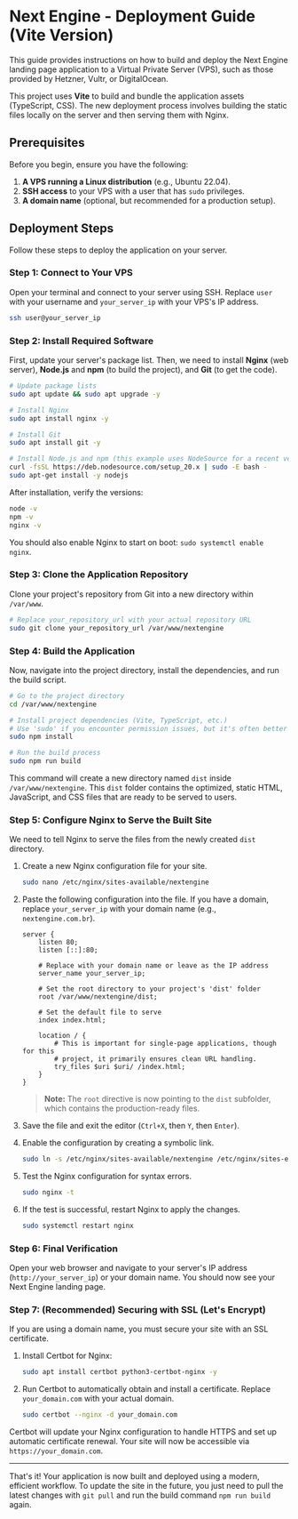 # Next Engine - Deployment Guide (Vite Version)

This guide provides instructions on how to build and deploy the Next Engine landing page application to a Virtual Private Server (VPS), such as those provided by Hetzner, Vultr, or DigitalOcean.

This project uses **Vite** to build and bundle the application assets (TypeScript, CSS). The new deployment process involves building the static files locally on the server and then serving them with Nginx.

## Prerequisites

Before you begin, ensure you have the following:

1.  **A VPS running a Linux distribution** (e.g., Ubuntu 22.04).
2.  **SSH access** to your VPS with a user that has `sudo` privileges.
3.  **A domain name** (optional, but recommended for a production setup).

## Deployment Steps

Follow these steps to deploy the application on your server.

### Step 1: Connect to Your VPS

Open your terminal and connect to your server using SSH. Replace `user` with your username and `your_server_ip` with your VPS's IP address.

```bash
ssh user@your_server_ip
```

### Step 2: Install Required Software

First, update your server's package list. Then, we need to install **Nginx** (web server), **Node.js** and **npm** (to build the project), and **Git** (to get the code).

```bash
# Update package lists
sudo apt update && sudo apt upgrade -y

# Install Nginx
sudo apt install nginx -y

# Install Git
sudo apt install git -y

# Install Node.js and npm (this example uses NodeSource for a recent version)
curl -fsSL https://deb.nodesource.com/setup_20.x | sudo -E bash -
sudo apt-get install -y nodejs
```

After installation, verify the versions:
```bash
node -v
npm -v
nginx -v
```
You should also enable Nginx to start on boot: `sudo systemctl enable nginx`.

### Step 3: Clone the Application Repository

Clone your project's repository from Git into a new directory within `/var/www`.

```bash
# Replace your_repository_url with your actual repository URL
sudo git clone your_repository_url /var/www/nextengine
```

### Step 4: Build the Application

Now, navigate into the project directory, install the dependencies, and run the build script.

```bash
# Go to the project directory
cd /var/www/nextengine

# Install project dependencies (Vite, TypeScript, etc.)
# Use 'sudo' if you encounter permission issues, but it's often better to fix directory permissions.
sudo npm install

# Run the build process
sudo npm run build
```
This command will create a new directory named `dist` inside `/var/www/nextengine`. This `dist` folder contains the optimized, static HTML, JavaScript, and CSS files that are ready to be served to users.

### Step 5: Configure Nginx to Serve the Built Site

We need to tell Nginx to serve the files from the newly created `dist` directory.

1.  Create a new Nginx configuration file for your site.

    ```bash
    sudo nano /etc/nginx/sites-available/nextengine
    ```

2.  Paste the following configuration into the file. If you have a domain, replace `your_server_ip` with your domain name (e.g., `nextengine.com.br`).

    ```nginx
    server {
        listen 80;
        listen [::]:80;

        # Replace with your domain name or leave as the IP address
        server_name your_server_ip;

        # Set the root directory to your project's 'dist' folder
        root /var/www/nextengine/dist;

        # Set the default file to serve
        index index.html;

        location / {
            # This is important for single-page applications, though for this
            # project, it primarily ensures clean URL handling.
            try_files $uri $uri/ /index.html;
        }
    }
    ```
    > **Note:** The `root` directive is now pointing to the `dist` subfolder, which contains the production-ready files.

3.  Save the file and exit the editor (`Ctrl+X`, then `Y`, then `Enter`).

4.  Enable the configuration by creating a symbolic link.

    ```bash
    sudo ln -s /etc/nginx/sites-available/nextengine /etc/nginx/sites-enabled/
    ```

5.  Test the Nginx configuration for syntax errors.

    ```bash
    sudo nginx -t
    ```

6.  If the test is successful, restart Nginx to apply the changes.

    ```bash
    sudo systemctl restart nginx
    ```

### Step 6: Final Verification

Open your web browser and navigate to your server's IP address (`http://your_server_ip`) or your domain name. You should now see your Next Engine landing page.

### Step 7: (Recommended) Securing with SSL (Let's Encrypt)

If you are using a domain name, you must secure your site with an SSL certificate.

1.  Install Certbot for Nginx:
    ```bash
    sudo apt install certbot python3-certbot-nginx -y
    ```
2.  Run Certbot to automatically obtain and install a certificate. Replace `your_domain.com` with your actual domain.
    ```bash
    sudo certbot --nginx -d your_domain.com
    ```

Certbot will update your Nginx configuration to handle HTTPS and set up automatic certificate renewal. Your site will now be accessible via `https://your_domain.com`.

---

That's it! Your application is now built and deployed using a modern, efficient workflow. To update the site in the future, you just need to pull the latest changes with `git pull` and run the build command `npm run build` again.

